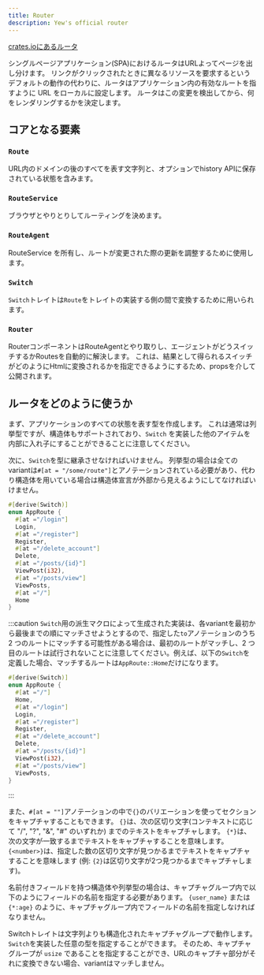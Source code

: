 ```yaml
---
title: Router
description: Yew's official router
---
```


[crates.ioにあるルータ](https://crates.io/crates/yew-router)

シングルページアプリケーション\(SPA\)におけるルータはURLよってページを出し分けます。
リンクがクリックされたときに異なるリソースを要求するというデフォルトの動作の代わりに、ルータはアプリケーション内の有効なルートを指すように URL をローカルに設定します。
ルータはこの変更を検出してから、何をレンダリングするかを決定します。

## コアとなる要素

### `Route`

URL内のドメインの後のすべてを表す文字列と、オプションでhistory APIに保存されている状態を含みます。

### `RouteService`

ブラウザとやりとりしてルーティングを決めます。

### `RouteAgent`

RouteService を所有し、ルートが変更された際の更新を調整するために使用します。

### `Switch`

`Switch`トレイトは`Route`をトレイトの実装する側の間で変換するために用いられます。

### `Router`

RouterコンポーネントはRouteAgentとやり取りし、エージェントがどうスイッチするかRoutesを自動的に解決します。
これは、結果として得られるスイッチがどのようにHtmlに変換されるかを指定できるようにするため、propsを介して公開されます。

## ルータをどのように使うか

まず、アプリケーションのすべての状態を表す型を作成します。
これは通常は列挙型ですが、構造体もサポートされており、`Switch` を実装した他のアイテムを内部に入れ子にすることができることに注意してください。

次に、`Switch`を型に継承させなければいけません。
列挙型の場合は全てのvariantは`#[at = "/some/route"]`とアノテーションされている必要があり、代わり構造体を用いている場合は構造体宣言が外部から見えるようにしてなければいけません。

```rust
#[derive(Switch)]
enum AppRoute {
  #[at ="/login"]
  Login,
  #[at ="/register"]
  Register,
  #[at ="/delete_account"]
  Delete, 
  #[at ="/posts/{id}"]
  ViewPost(i32),
  #[at ="/posts/view"]
  ViewPosts,
  #[at ="/"]
  Home
}
```

:::caution
`Switch`用の派生マクロによって生成された実装は、各variantを最初から最後までの順にマッチさせようとするので、指定した`to`アノテーションのうち 2 つのルートにマッチする可能性がある場合は、最初のルートがマッチし、2 つ目のルートは試行されないことに注意してください。例えば、以下の`Switch`を定義した場合、マッチするルートは`AppRoute::Home`だけになります。

```rust
#[derive(Switch)]
enum AppRoute {
  #[at ="/"]
  Home,
  #[at ="/login"]
  Login,
  #[at ="/register"]
  Register,
  #[at ="/delete_account"]
  Delete, 
  #[at ="/posts/{id}"]
  ViewPost(i32),
  #[at ="/posts/view"]
  ViewPosts,
}
```
:::

また、`#[at = ""]`アノテーションの中で`{}`のバリエーションを使ってセクションをキャプチャすることもできます。
`{}`は、次の区切り文字\(コンテキストに応じて "/", "?", "&", "#" のいずれか\) までのテキストをキャプチャします。
`{*}`は、次の文字が一致するまでテキストをキャプチャすることを意味します。
`{<number>}`は、指定した数の区切り文字が見つかるまでテキストをキャプチャすることを意味します
\(例: `{2}`は区切り文字が2つ見つかるまでキャプチャします\)。

名前付きフィールドを持つ構造体や列挙型の場合は、キャプチャグループ内で以下のようにフィールドの名前を指定する必要があります。
`{user_name}` または `{*:age}` のように、キャプチャグループ内でフィールドの名前を指定しなければなりません。

Switchトレイトは文字列よりも構造化されたキャプチャグループで動作します。
`Switch`を実装した任意の型を指定することができます。
そのため、キャプチャグループが `usize` であることを指定することができ、URLのキャプチャ部分がそれに変換できない場合、variantはマッチしません。